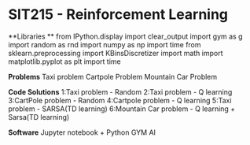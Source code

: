 # SIT215 - Reinforcement Learning

**Libraries **
from IPython.display import clear_output
import gym as g
import random as rnd
import numpy as np
import time
from sklearn.preprocessing import KBinsDiscretizer
import math
import matplotlib.pyplot as plt
import time

**Problems**
Taxi problem
Cartpole Problem
Mountain Car Problem


**Code Solutions** 
1:Taxi problem - Random
2:Taxi problem - Q learning
3:CartPole problem - Random
4:Cartpole problem - Q learning
5:Taxi problem - SARSA(TD learning)
6:Mountain Car problem - Q learning + Sarsa(TD learning)


**Software**
Jupyter notebook + Python
GYM AI
